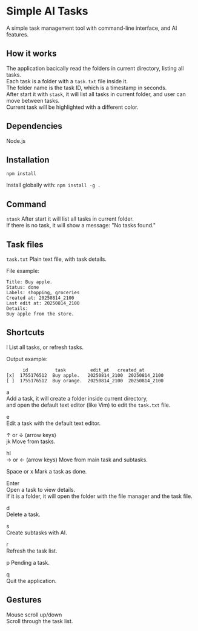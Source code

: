 
Simple AI Tasks
===============


A simple task management tool with command-line interface, and AI features.  


How it works
------------

The application bacically read the folders in current directory, listing all tasks.  
Each task is a folder with a `task.txt` file inside it.  
The folder name is the task ID, which is a timestamp in seconds.  
After start it with `stask`, it will list all tasks in current folder, and user can move between tasks.  
Current task will be highlighted with a different color.  


Dependencies
------------

Node.js


Installation
------------

`npm install`  

Install globally with:
`npm install -g .`


Command
-------

`stask`
After start it will list all tasks in current folder.  
If there is no task, it will show a message: "No tasks found."


Task files
----------

`task.txt`
Plain text file, with task details.

File example:
```
Title: Buy apple.
Status: done
Labels: shopping, groceries
Created at: 20250814_2100
Last edit at: 20250814_2100
Details:
Buy apple from the store.
```


Shortcuts
---------

l
List all tasks, or refresh tasks.  

Output example:  
```
      id          task         edit_at   created_at  
[x]  1755176512  Buy apple.   20250814_2100  20250814_2100  
[ ]  1755176512  Buy orange.  20250814_2100  20250814_2100  
```

a  
Add a task, it will create a folder inside current directory,  
and open the default text editor (like Vim) to edit the `task.txt` file.  

e  
Edit a task with the default text editor.  

↑ or ↓ (arrow keys)  
jk
Move from tasks.  

hl  
→ or ← (arrow keys)
Move from main task and subtasks.  

Space or x 
Mark a task as done.  

Enter  
Open a task to view details.  
If it is a folder, it will open the folder with the file manager and the task file.  

d  
Delete a task.  

s  
Create subtasks with AI.  

r  
Refresh the task list.  

p
Pending a task.  

q  
Quit the application.  


Gestures
--------

Mouse scroll up/down  
Scroll through the task list.  